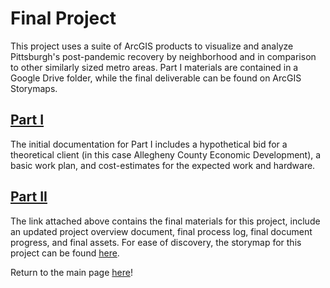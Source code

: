 # Final Project

This project uses a suite of ArcGIS products to visualize and analyze Pittsburgh's post-pandemic recovery by neighborhood and in comparison to other similarly sized metro areas. Part I materials are contained in a Google Drive folder, while the final deliverable can be found on ArcGIS Storymaps. 

## [Part I](https://docs.google.com/document/d/13qV2nMlPmVOnPWXMzR6cdspe8raFzQQvWcq2xGfm9Vk/edit?usp=sharing)

The initial documentation for Part I includes a hypothetical bid for a theoretical client (in this case Allegheny County Economic Development), a basic work plan, and cost-estimates for the expected work and hardware.

## [Part II](https://docs.google.com/document/d/1tg96GSlRw_Z8ZzxBD3FRuDIBWLiyqEwV7pD2lOTNmmI/edit?usp=sharing)

The link attached above contains the final materials for this project, include an updated project overview document, final process log, final document progress, and final assets. For ease of discovery, the storymap for this project can be found [here](https://storymaps.arcgis.com/stories/22d752d0c05e465f98403423bd217f53).

Return to the main page [here](/README.md)!
